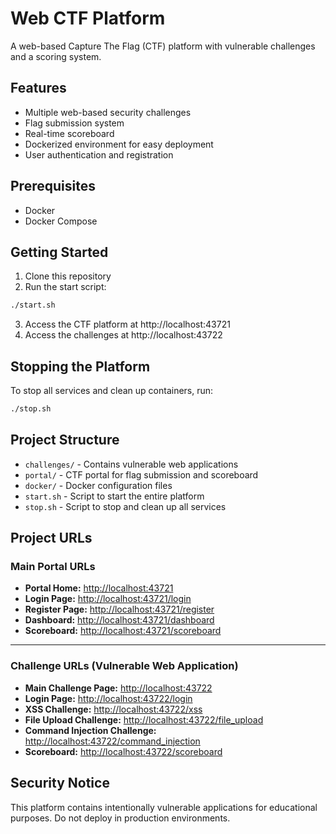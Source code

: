 # Web CTF Platform

A web-based Capture The Flag (CTF) platform with vulnerable challenges and a scoring system.

## Features

- Multiple web-based security challenges
- Flag submission system
- Real-time scoreboard
- Dockerized environment for easy deployment
- User authentication and registration

## Prerequisites

- Docker
- Docker Compose

## Getting Started

1. Clone this repository
2. Run the start script:
```bash
./start.sh
```

3. Access the CTF platform at http://localhost:43721
4. Access the challenges at http://localhost:43722

## Stopping the Platform

To stop all services and clean up containers, run:
```bash
./stop.sh
```

## Project Structure

- `challenges/` - Contains vulnerable web applications
- `portal/` - CTF portal for flag submission and scoreboard
- `docker/` - Docker configuration files
- `start.sh` - Script to start the entire platform
- `stop.sh` - Script to stop and clean up all services

## Project URLs

### Main Portal URLs

- **Portal Home:** [http://localhost:43721](http://localhost:43721)  
- **Login Page:** [http://localhost:43721/login](http://localhost:43721/login)  
- **Register Page:** [http://localhost:43721/register](http://localhost:43721/register)  
- **Dashboard:** [http://localhost:43721/dashboard](http://localhost:43721/dashboard)  
- **Scoreboard:** [http://localhost:43721/scoreboard](http://localhost:43721/scoreboard)  

---

### Challenge URLs (Vulnerable Web Application)

- **Main Challenge Page:** [http://localhost:43722](http://localhost:43722)  
- **Login Page:** [http://localhost:43722/login](http://localhost:43722/login)  
- **XSS Challenge:** [http://localhost:43722/xss](http://localhost:43722/xss)  
- **File Upload Challenge:** [http://localhost:43722/file_upload](http://localhost:43722/file_upload)  
- **Command Injection Challenge:** [http://localhost:43722/command_injection](http://localhost:43722/command_injection)  
- **Scoreboard:** [http://localhost:43722/scoreboard](http://localhost:43722/scoreboard)


## Security Notice

This platform contains intentionally vulnerable applications for educational purposes. Do not deploy in production environments. 